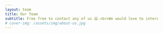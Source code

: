 ```yaml
---
layout: team
title: Our Team
subtitle: Free free to contact any of us 😃.<br>We would love to interact with you!
# cover-img: /assets/img/about-us.jpg
---
```

